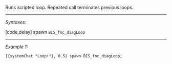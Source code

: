 Runs scripted loop. Repeated call terminates previous loops.


---
*Syntaxes:*

[code,delay] spawn `BIS_fnc_diagLoop`

---
*Example 1:*

```sqf
[{systemChat "Loop!"}, 0.5] spawn BIS_fnc_diagLoop;
```